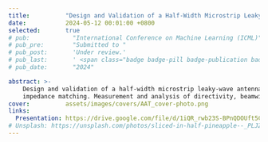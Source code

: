 ```yaml
---
title:          "Design and Validation of a Half-Width Microstrip Leaky-Wave Antenna"
date:           2024-05-12 00:01:00 +0800
selected:       true
# pub:            "International Conference on Machine Learning (ICML)"
# pub_pre:        "Submitted to "
# pub_post:       'Under review.'
# pub_last:       ' <span class="badge badge-pill badge-publication badge-success">Spotlight</span>'
# pub_date:       "2024"

abstract: >-
    Design and validation of a half-width microstrip leaky-wave antenna at 5 GHz, assessing radiation performance and 
    impedance matching. Measurement and analysis of directivity, beamwidth, and bandwidth characteristics.  
cover:          assets/images/covers/AAT_cover-photo.png
links:
  Presentation: https://drive.google.com/file/d/1iQR_rwb23S-BPnQDOUft5C7fSpXMR1eS/view?usp=drive_link
# Unsplash: https://unsplash.com/photos/sliced-in-half-pineapple--_PLJZmHZzk
---
```

